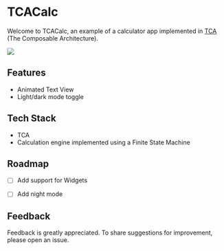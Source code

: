 
# TCACalc

Welcome to TCACalc, an example of a calculator app implemented in [TCA](https://github.com/pointfreeco/swift-composable-architecture) (The Composable Architecture). 

![](https://github.com/DandyLyons/TCACalc/blob/main/TCACalc/README/RocketSim_Recording_iPhone_14_Pro_2023-09-12_15.38.38.gif?raw=true)

## Features

- Animated Text View
- Light/dark mode toggle

## Tech Stack 

- TCA
- Calculation engine implemented using a Finite State Machine


## Roadmap


- [ ] Add support for Widgets
- [ ] Add night mode


## Feedback

Feedback is greatly appreciated. To share suggestions for improvement, please open an issue. 
